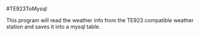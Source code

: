#TE923ToMysql

This program will read the weather info from the TE923 compatible weather station and saves it into a mysql table.
